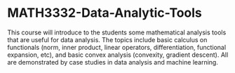 # MATH3332-Data-Analytic-Tools
This course will introduce to the students some mathematical analysis tools that are useful for data analysis. The topics include basic calculus on functionals (norm, inner product, linear operators, differentiation, functional expansion, etc), and basic convex analysis (convexity, gradient descent). All are demonstrated by case studies in data analysis and machine learning.
